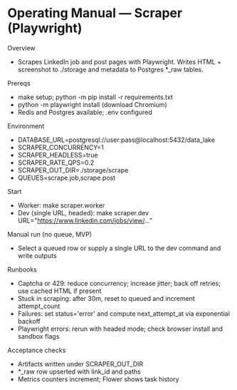 # Operating Manual — Scraper (Playwright)

Overview
- Scrapes LinkedIn job and post pages with Playwright. Writes HTML + screenshot to ./storage and metadata to Postgres *_raw tables.

Prereqs
- make setup; python -m pip install -r requirements.txt
- python -m playwright install (download Chromium)
- Redis and Postgres available; .env configured

Environment
- DATABASE_URL=postgresql://user:pass@localhost:5432/data_lake
- SCRAPER_CONCURRENCY=1
- SCRAPER_HEADLESS=true
- SCRAPER_RATE_QPS=0.2
- SCRAPER_OUT_DIR=./storage/scrape
- QUEUES=scrape.job,scrape.post

Start
- Worker: make scraper.worker
- Dev (single URL, headed): make scraper.dev URL="https://www.linkedin.com/jobs/view/..."

Manual run (no queue, MVP)
- Select a queued row or supply a single URL to the dev command and write outputs

Runbooks
- Captcha or 429: reduce concurrency; increase jitter; back off retries; use cached HTML if present
- Stuck in scraping: after 30m, reset to queued and increment attempt_count
- Failures: set status='error' and compute next_attempt_at via exponential backoff
- Playwright errors: rerun with headed mode; check browser install and sandbox flags

Acceptance checks
- Artifacts written under SCRAPER_OUT_DIR
- *_raw row upserted with link_id and paths
- Metrics counters increment; Flower shows task history

